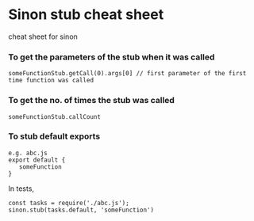 # Sinon stub cheat sheet
cheat sheet for sinon

### To get the parameters of the stub when it was called
```
someFunctionStub.getCall(0).args[0] // first parameter of the first time function was called
```


### To get the no. of times the stub was called

```
someFunctionStub.callCount
```

### To stub default exports

```
e.g. abc.js
export default {
   someFunction
}
```

In tests,
```
const tasks = require('./abc.js');
sinon.stub(tasks.default, 'someFunction')
```
